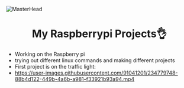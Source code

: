 ![MasterHead](https://media1.giphy.com/media/IcZhFmufozDCij3p22/giphy.gif?cid=ecf05e4777dxk4lkfx73618b8qnkqi5zkqj9afj0nbyef730&ep=v1_gifs_related&rid=giphy.gif&ct=g)
<h1 align="center">My Raspberrypi Projects👌</h1>

- Working on the Raspberry pi
- trying out different linux commands and making different projects
- First project is on the traffic light:
- https://user-images.githubusercontent.com/91041201/234779748-88b4d122-449b-4a6b-a981-f33921b93a94.mp4





